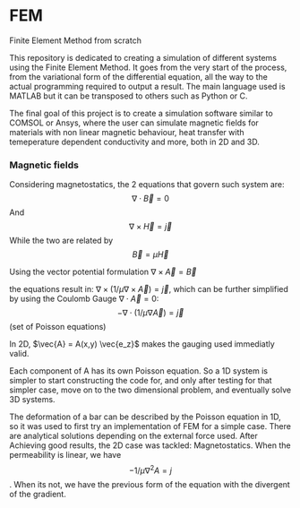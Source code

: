 # FEM
Finite Element Method from scratch

This repository is dedicated to creating a simulation of different systems using the Finite Element Method.
It goes from the very start of the process, from the variational form of the differential equation, all the way to the actual programming required to output a result. The main language used is MATLAB but it can be transposed to others such as Python or C.

The final goal of this project is to create a simulation software similar to COMSOL or Ansys, where the user can simulate magnetic fields for materials with non linear magnetic behaviour, heat transfer with temeperature dependent conductivity and more, both in 2D and 3D.

### Magnetic fields
Considering magnetostatics, the 2 equations that govern such system are:
$$\nabla \cdot \vec{B} = 0$$
And
$$\nabla \times \vec{H} = \vec{j}$$
While the two are related by
$$\vec{B} = \mu \vec{H}$$

Using the vector potential formulation $\nabla \times \vec{A} = \vec{B}$

the equations result in: $\nabla \times ( 1/\mu \nabla \times \vec{A} ) = \vec{j}$, which can be further simplified by using the Coulomb Gauge $\nabla \cdot \vec{A} = 0$:
$$-\nabla \cdot (1/\mu \nabla \vec{A}) = \vec{j}$$ (set of Poisson equations)

In 2D, $\vec{A} = A(x,y) \vec{e_z}$ makes the gauging used immediatly valid.

Each component of A has its own Poisson equation. So a 1D system is simpler to start constructing the code for, and only after testing for that simpler case, move on to the two dimensional problem, and eventually solve 3D systems.

The deformation of a bar can be described by the Poisson equation in 1D, so it was used to first try an implementation of FEM for a simple case. There are analytical solutions depending on the external force used. After Achieving good results, the 2D case was tackled: Magnetostatics. When the permeability is linear, we have $$- 1/\mu \nabla^2  A = j$$. When its not, we have the previous form of the equation with the divergent of the gradient.
